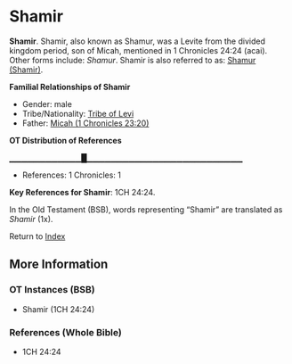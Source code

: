 # Shamir
**Shamir**. 
Shamir, also known as Shamur, was a Levite from the divided kingdom period, son of Micah, mentioned in 1 Chronicles 24:24 (acai). 
Other forms include: 
*Shamur*. 
Shamir is also referred to as: 
[Shamur (Shamir)](Shamur.md). 




**Familial Relationships of Shamir**


* Gender: male
* Tribe/Nationality: [Tribe of Levi](../../../groups/md/acai/Levi.md)
* Father: [Micah (1 Chronicles 23:20)](Micah.5.md)


**OT Distribution of References**

▁▁▁▁▁▁▁▁▁▁▁▁█▁▁▁▁▁▁▁▁▁▁▁▁▁▁▁▁▁▁▁▁▁▁▁▁▁▁
* References: 1 Chronicles: 1



**Key References for Shamir**: 
1CH 24:24. 


In the Old Testament (BSB), words representing “Shamir” are translated as 
*Shamir* (1x). 




Return to [Index](00-Index.md)

## More Information

### OT Instances (BSB)

* Shamir (1CH 24:24)



### References (Whole Bible)

* 1CH 24:24



